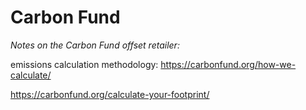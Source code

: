 # Carbon Fund

_Notes on the Carbon Fund offset retailer:_


emissions calculation methodology: https://carbonfund.org/how-we-calculate/



https://carbonfund.org/calculate-your-footprint/
